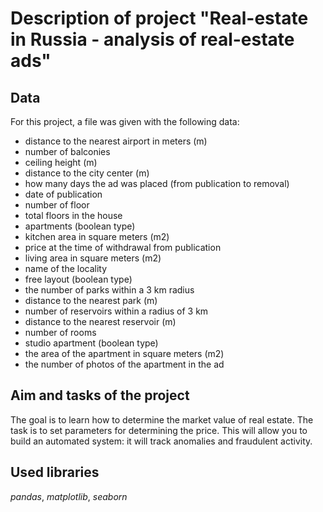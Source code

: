 # Description of project "Real-estate in Russia - analysis of real-estate ads"

## Data
For this project, a file was given with the following data:
* distance to the nearest airport in meters (m)
* number of balconies
* ceiling height (m)
* distance to the city center (m)
* how many days the ad was placed (from publication to removal)
* date of publication
* number of floor
* total floors in the house
* apartments (boolean type)
* kitchen area in square meters (m2)
* price at the time of withdrawal from publication
* living area in square meters (m2)
* name of the locality
* free layout (boolean type)
* the number of parks within a 3 km radius
* distance to the nearest park (m)
* number of reservoirs within a radius of 3 km
* distance to the nearest reservoir (m)
* number of rooms
* studio apartment (boolean type)
* the area of the apartment in square meters (m2)
* the number of photos of the apartment in the ad

## Aim and tasks of the project
The goal is to learn how to determine the market value of real estate. 
The task is to set parameters for determining the price. This will allow you to build an automated system: it will track anomalies and fraudulent activity.

## Used libraries
*pandas*, *matplotlib*, *seaborn*